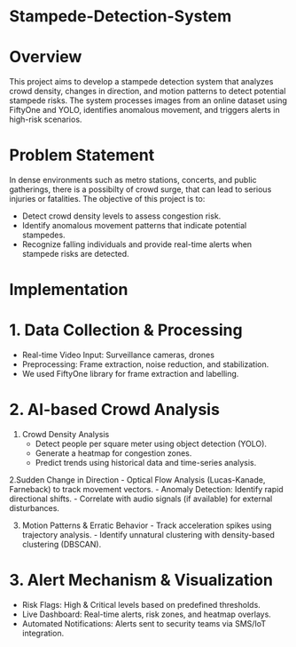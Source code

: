 # Stampede-Detection-System

# Overview
This project aims to develop a stampede detection system that analyzes crowd density, changes in direction, and motion patterns to detect potential stampede risks. The system processes images from an online dataset using FiftyOne and YOLO, identifies anomalous movement, and triggers alerts in high-risk scenarios.

# Problem Statement
In dense environments such as metro stations, concerts, and public gatherings, there is a possibilty of crowd surge, that can lead to serious injuries or fatalities. The objective of this project is to:

- Detect crowd density levels to assess congestion risk.
- Identify anomalous movement patterns that indicate potential stampedes.
- Recognize falling individuals and provide real-time alerts when stampede risks are detected.

#  Implementation

# 1. Data Collection & Processing
  - Real-time Video Input: Surveillance cameras, drones
  - Preprocessing: Frame extraction, noise reduction, and stabilization.
  - We used FiftyOne library for frame extraction and labelling.
    
# 2. AI-based Crowd Analysis
   1. Crowd Density Analysis
      - Detect people per square meter using object detection (YOLO).
      - Generate a heatmap for congestion zones.
      - Predict trends using historical data and time-series analysis.
   
   2.Sudden Change in Direction
      - Optical Flow Analysis (Lucas-Kanade, Farneback) to track movement vectors.
      - Anomaly Detection: Identify rapid directional shifts.
      - Correlate with audio signals (if available) for external disturbances.
   
   3.	Motion Patterns & Erratic Behavior
      - Track acceleration spikes using trajectory analysis.
      - Identify unnatural clustering with density-based clustering (DBSCAN).

# 3. Alert Mechanism & Visualization
  - Risk Flags: High & Critical levels based on predefined thresholds.
  - Live Dashboard: Real-time alerts, risk zones, and heatmap overlays.
  - Automated Notifications: Alerts sent to security teams via SMS/IoT integration.



